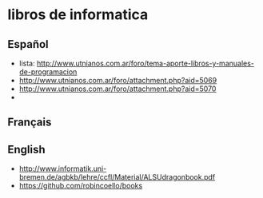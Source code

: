 # libros de informatica
## Español
* lista: http://www.utnianos.com.ar/foro/tema-aporte-libros-y-manuales-de-programacion
* http://www.utnianos.com.ar/foro/attachment.php?aid=5069
* http://www.utnianos.com.ar/foro/attachment.php?aid=5070
* 

## Français
## English
* http://www.informatik.uni-bremen.de/agbkb/lehre/ccfl/Material/ALSUdragonbook.pdf
* https://github.com/robincoello/books
